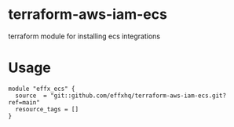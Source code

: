 
# terraform-aws-iam-ecs

terraform module for installing ecs integrations

# Usage

```hcl
module "effx_ecs" {
  source  = "git::github.com/effxhq/terraform-aws-iam-ecs.git?ref=main"
  resource_tags = []
}
```
